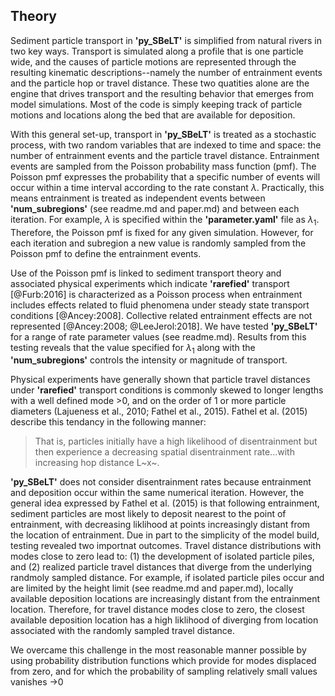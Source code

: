 ## Theory

Sediment particle transport in **'py_SBeLT'** is simplified from natural rivers in two key ways. Transport is simulated along a profile that is one particle wide,
and the causes of particle motions are represented through the resulting kinematic descriptions--namely the number of entrainment events and the particle hop or
travel distance. These two quatities alone are the engine that drives transport and the resulting behavior that emerges from model simulations. Most of the code
is simply keeping track of particle motions and locations along the bed that are available for deposition. 

With this general set-up, transport in **'py_SBeLT'** is treated as a stochastic process, with two random variables that are indexed to time and space: the number
of entrainment events and the particle travel distance. Entrainment events are sampled from the Poisson probability mass function (pmf). The Poisson pmf expresses
the probability that a specific number of events will occur within a time interval according to the rate constant $\lambda$. Practically, this means 
entrainment is treated as independent events between **'num_subregions'** (see readme.md and paper.md) and between each iteration. For example, 
$\lambda$ is specified within the **'parameter.yaml'** file as $\lambda_1$. Therefore, the Poisson pmf is fixed for any given 
simulation. However, for each iteration and subregion a new value is randomly sampled from the Poisson pmf to define the entrainment events. 

Use of the Poisson pmf is linked to sediment transport theory and associated physical experiments which indicate **'rarefied'** transport [@Furb:2016] is 
characterized as a Poisson process when entrainment includes effects related to fluid phenomena under steady state transport conditions [@Ancey:2008]. Collective 
related entrainment effects are not represented [@Ancey:2008; @LeeJerol:2018]. We have tested **'py_SBeLT'** for a range of rate parameter values (see readme.md). 
Results from this testing reveals that the value specified for $\lambda_1$ along with the **'num_subregions'** controls the intensity or magnitude 
of transport.

Physical experiments have generally shown that particle travel distances under **'rarefied'** transport conditions is commonly skewed to longer lengths with a 
well defined mode $>$0, and on the order of 1 or more particle diameters (Lajueness et al., 2010; Fathel et al., 2015). Fathel et al. (2015) describe this 
tendancy in the following manner:

> That is, particles initially have a high likelihood of disentrainment but then experience a decreasing spatial disentrainment rate...with increasing hop distance L~x~.

**'py_SBeLT'** does not consider disentrainment rates because entrainment and deposition occur within the same numerical iteration. However, the general idea 
expressed by Fathel et al. (2015) is that following entrainment, sediment particles are most likely to deposit nearest to the point of entrainment, with 
decreasing liklihood at points increasingly distant from the location of entrainment. Due in part to the simplicity of the model build, testing revealed two 
importnat outcomes. Travel distance distributions with modes close to zero lead to: (1) the development of isolated particle piles, and (2) realized particle 
travel distances that diverge from the underlying randmoly sampled distance. For example, if isolated particle piles occur and are limited by the height limit 
(see readme.md and paper.md), locally available deposition locations are increasingly distant from the entrainment location. Therefore, for travel distance modes 
close to zero, the closest available deposition location has a high liklihood of diverging from location associated with the randomly sampled travel distance.

We overcame this challenge in the most reasonable manner possible by using probability distribution functions which provide for modes displaced from zero, and for 
which the probability of sampling relatively small values vanishes $\rightarrow$0 

